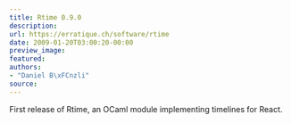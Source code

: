 ```yaml
---
title: Rtime 0.9.0
description:
url: https://erratique.ch/software/rtime
date: 2009-01-20T03:00:20-00:00
preview_image:
featured:
authors:
- "Daniel B\xFCnzli"
source:
---
```


<p>First release of Rtime, an OCaml module implementing timelines for React.</p>
